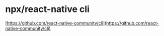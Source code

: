 # npx/react-native cli

[https://github.com/react-native-community/cli](https://github.com/react-native-community/cli)

